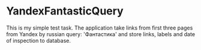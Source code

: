 # YandexFantasticQuery
This is my simple test task. The application take links from first three pages
from Yandex by russian query: 'Фантастика' and store links, labels and date of
inspection to database.
